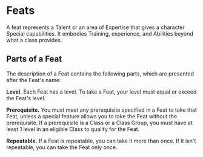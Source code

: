 # Feats

A feat represents a Talent or an area of Expertise that gives a character Special capabilities. It embodies Training, experience, and Abilities beyond what a class provides.

## Parts of a Feat
The description of a Feat contains the following parts, which are presented after the Feat's name:

**Level.** Each Feat has a level. To take a Feat, your level must equal or exceed the Feat's level.

**Prerequisite.** You must meet any prerequisite specified in a Feat to take that Feat, unless a special feature allows you to take the Feat without the prerequisite. If a prerequisite is a Class or a Class Group, you must have at least 1 level in an eligible Class to qualify for the Feat.

**Repeatable.** If a Feat is repeatable, you can take it more than once. If it isn't repeatable, you can take the Feat only once.
